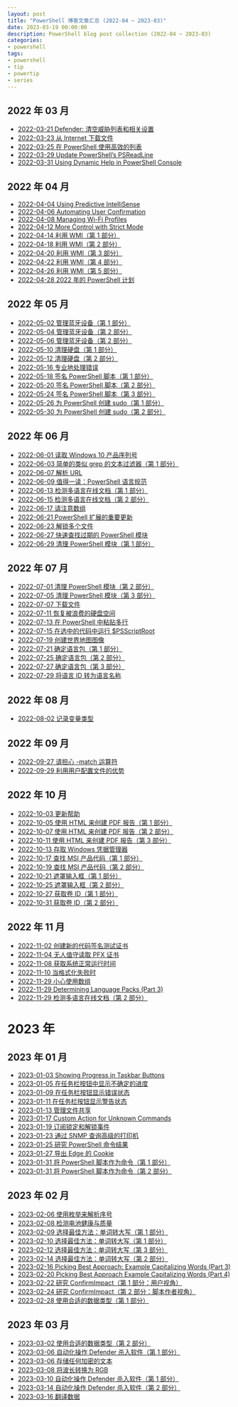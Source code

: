 ```yaml
---
layout: post
title: "PowerShell 博客文章汇总 (2022-04 ~ 2023-03)"
date: 2023-03-19 00:00:00
description: PowerShell blog post collection (2022-04 ~ 2023-03)
categories:
- powershell
tags:
- powershell
- tip
- powertip
- series
---
```

2022 年 03 月
-------------
* [2022-03-21 Defender: 清空威胁列表和相关设置](/2022/03/21/defender-purge-threat-list-and-related-settings)
* [2022-03-23 从 Internet 下载文件](/2022/03/23/downloading-files-from-internet-2)
* [2022-03-25 在 PowerShell 使用高效的列表](/2022/03/25/using-efficient-lists-in-powershell)
* [2022-03-29 Update PowerShell’s PSReadLine](/2022/03/29/update-powershell-s-psreadline)
* [2022-03-31 Using Dynamic Help in PowerShell Console](/2022/03/31/using-dynamic-help-in-powershell-console)

2022 年 04 月
-------------
* [2022-04-04 Using Predictive IntelliSense](/2022/04/04/using-predictive-intellisense)
* [2022-04-06 Automating User Confirmation](/2022/04/06/automating-user-confirmation)
* [2022-04-08 Managing Wi-Fi Profiles](/2022/04/08/managing-wi-fi-profiles)
* [2022-04-12 More Control with Strict Mode](/2022/04/12/more-control-with-strict-mode)
* [2022-04-14 利用 WMI（第 1 部分）](/2022/04/14/leveraging-wmi-part-1)
* [2022-04-18 利用 WMI（第 2 部分）](/2022/04/18/leveraging-wmi-part-2)
* [2022-04-20 利用 WMI（第 3 部分）](/2022/04/20/leveraging-wmi-part-3)
* [2022-04-22 利用 WMI（第 4 部分）](/2022/04/22/leveraging-wmi-part-4)
* [2022-04-26 利用 WMI（第 5 部分）](/2022/04/26/leveraging-wmi-part-5)
* [2022-04-28 2022 年的 PowerShell 计划](/2022/04/28/powershell-plans-for-2022)

2022 年 05 月
-------------
* [2022-05-02 管理蓝牙设备（第 1 部分）](/2022/05/02/managing-bluetooth-devices-part-1)
* [2022-05-04 管理蓝牙设备（第 2 部分）](/2022/05/04/managing-bluetooth-devices-part-2)
* [2022-05-06 管理蓝牙设备（第 2 部分）](/2022/05/06/managing-bluetooth-devices-part-3)
* [2022-05-10 清理硬盘（第 1 部分）](/2022/05/10/cleaning-hard-drive-part-1)
* [2022-05-12 清理硬盘（第 2 部分）](/2022/05/12/cleaning-hard-drive-part-2)
* [2022-05-16 专业地处理错误](/2022/05/16/professional-error-handling)
* [2022-05-18 签名 PowerShell 脚本（第 1 部分）](/2022/05/18/code-signing-powershell-scripts-part-1)
* [2022-05-20 签名 PowerShell 脚本（第 2 部分）](/2022/05/20/code-signing-powershell-scripts-part-2)
* [2022-05-24 签名 PowerShell 脚本（第 3 部分）](/2022/05/24/code-signing-powershell-scripts-part-3)
* [2022-05-26 为 PowerShell 创建 sudo（第 1 部分）](/2022/05/26/creating-sudo-for-powershell-part-1)
* [2022-05-30 为 PowerShell 创建 sudo（第 2 部分）](/2022/05/30/creating-sudo-for-powershell-part-2)

2022 年 06 月
-------------
* [2022-06-01 读取 Windows 10 产品序列号](/2022/06/01/reading-windows-10-product-key)
* [2022-06-03 简单的类似 grep 的文本过滤器（第 1 部分）](/2022/06/03/simple-text-based-filtering-a-la-grep-part-1)
* [2022-06-07 解析 URL](/2022/06/07/resolving-urls-3)
* [2022-06-09 值得一读：PowerShell 语言规范](/2022/06/09/worth-a-read-powershell-language-definition)
* [2022-06-13 检测多语言在线文档（第 1 部分）](/2022/06/13/identifying-multi-language-online-documents-part-1)
* [2022-06-15 检测多语言在线文档（第 2 部分）](/2022/06/15/identifying-multi-language-online-documents-part-2)
* [2022-06-17 请注意数组](/2022/06/17/careful-with-arrays)
* [2022-06-21 PowerShell 扩展的重要更新](/2022/06/21/major-update-for-powershell-extensions)
* [2022-06-23 解锁多个文件](/2022/06/23/unblocking-multiple-files)
* [2022-06-27 快速查找过期的 PowerShell 模块](/2022/06/27/quickly-finding-outdated-powershell-modules)
* [2022-06-29 清理 PowerShell 模块（第 1 部分）](/2022/06/29/cleaning-up-powershell-modules-part-1)

2022 年 07 月
-------------
* [2022-07-01 清理 PowerShell 模块（第 2 部分）](/2022/07/01/cleaning-up-powershell-modules-part-2)
* [2022-07-05 清理 PowerShell 模块（第 3 部分）](/2022/07/05/cleaning-up-powershell-modules-part-3)
* [2022-07-07 下载文件](/2022/07/07/downloading-files-2)
* [2022-07-11 恢复被浪费的硬盘空间](/2022/07/11/recovering-wasted-hard-drive-space)
* [2022-07-13 在 PowerShell 中粘贴多行](/2022/07/13/pasting-multiple-lines-in-powershell)
* [2022-07-15 在选中的代码中运行 $PSScriptRoot](/2022/07/15/running-psscriptroot-in-selected-code)
* [2022-07-19 创建世界地图图像](/2022/07/19/creating-world-map-graphs)
* [2022-07-21 确定语言包（第 1 部分）](/2022/07/21/determining-language-packs-part-1)
* [2022-07-25 确定语言包（第 2 部分）](/2022/07/25/determining-language-packs-part-2)
* [2022-07-27 确定语言包（第 3 部分）](/2022/07/27/determining-language-packs-part-3)
* [2022-07-29 将语言 ID 转为语言名称](/2022/07/29/converting-language-ids-in-language-names)

2022 年 08 月
-------------
* [2022-08-02 记录变量类型](/2022/08/02/logging-variable-types)

2022 年 09 月
-------------
* [2022-09-27 请担心 -match 运算符](/2022/09/27/beware-of--match)
* [2022-09-29 利用用户配置文件的优势](/2022/09/29/take-advantage-of-your-profile)

2022 年 10 月
-------------
* [2022-10-03 更新帮助](/2022/10/03/update-help)
* [2022-10-05 使用 HTML 来创建 PDF 报告（第 1 部分）](/2022/10/05/using-html-to-create-pdf-reports-part-1)
* [2022-10-07 使用 HTML 来创建 PDF 报告（第 2 部分）](/2022/10/07/using-html-to-create-pdf-reports-part-2)
* [2022-10-11 使用 HTML 来创建 PDF 报告（第 3 部分）](/2022/10/11/using-html-to-create-pdf-reports-part-3)
* [2022-10-13 存取 Windows 凭据管理器](/2022/10/13/accessing-windows-credential-manager)
* [2022-10-17 查找 MSI 产品代码（第 1 部分）](/2022/10/17/finding-msi-product-codes-part-1)
* [2022-10-19 查找 MSI 产品代码（第 2 部分）](/2022/10/19/finding-msi-product-codes-part-2)
* [2022-10-21 遮罩输入框（第 1 部分）](/2022/10/21/asking-for-masked-input-part-1)
* [2022-10-25 遮罩输入框（第 2 部分）](/2022/10/25/asking-for-masked-input-part-2)
* [2022-10-27 获取卷 ID（第 1 部分）](/2022/10/27/get-volume-ids-part-1)
* [2022-10-31 获取卷 ID（第 2 部分）](/2022/10/31/get-volume-ids-part-2)

2022 年 11 月
-------------
* [2022-11-02 创建新的代码签名测试证书](/2022/11/02/creating-new-code-signing-test-certificates)
* [2022-11-04 无人值守读取 PFX 证书](/2022/11/04/loading-pfx-certificate-unattendedly)
* [2022-11-08 获取系统正常运行时间](/2022/11/08/discover-system-uptime)
* [2022-11-10 当格式化失败时](/2022/11/10/when-formatting-fails)
* [2022-11-29 小心使用数组](/2022/11/29/careful-with-arrays)
* [2022-11-29 Determining Language Packs (Part 3)](/2022/11/29/determining-language-packs-part-3)
* [2022-11-29 检测多语言在线文档（第 2 部分）](/2022/11/29/identifying-multi-language-online-documents-part-2)

2023 年
=======

2023 年 01 月
-------------
* [2023-01-03 Showing Progress in Taskbar Buttons](/2023/01/03/showing-progress-in-taskbar-buttons)
* [2023-01-05 在任务栏按钮中显示不确定的进度](/2023/01/05/showing-indeterminate-progress-in-taskbar-buttons)
* [2023-01-09 在任务栏按钮显示错误状态](/2023/01/09/showing-error-state-in-taskbar-button)
* [2023-01-11 在任务栏按钮显示警告状态](/2023/01/11/showing-warning-state-in-taskbar-button)
* [2023-01-13 管理文件共享](/2023/01/13/managing-file-shares)
* [2023-01-17 Custom Action for Unknown Commands](/2023/01/17/custom-action-for-unknown-commands)
* [2023-01-19 订阅锁定和解锁事件](/2023/01/19/subscribing-to-session-lock-unlock-events)
* [2023-01-23 通过 SNMP 查询高级的打印机](/2023/01/23/querying-advanced-printer-info-via-snmp)
* [2023-01-25 研究 PowerShell 命令结果](/2023/01/25/investigating-powershell-command-results)
* [2023-01-27 导出 Edge 的 Cookie](/2023/01/27/dumping-edge-cookies)
* [2023-01-31 将 PowerShell 脚本作为命令（第 1 部分）](/2023/01/31/using-powershell-scripts-as-commands-part-1)
* [2023-01-31 将 PowerShell 脚本作为命令（第 2 部分）](/2023/01/31/using-powershell-scripts-as-commands-part-2)

2023 年 02 月
-------------
* [2023-02-06 使用枚举来解析序号](/2023/02/06/using-enums-to-decipher-code-ids)
* [2023-02-08 检测电池健康与质量](/2023/02/08/checking-battery-wear-and-quality)
* [2023-02-09 选择最佳方法：单词转大写（第 1 部分）](/2023/02/09/picking-best-approach-example-capitalizing-words-part-1)
* [2023-02-10 选择最佳方法：单词转大写（第 1 部分）](/2023/02/10/picking-best-approach-example-capitalizing-words-part-1)
* [2023-02-12 选择最佳方法：单词转大写（第 3 部分）](/2023/02/12/picking-best-approach-example-capitalizing-words-part-3)
* [2023-02-14 选择最佳方法：单词转大写（第 2 部分）](/2023/02/14/picking-best-approach-example-capitalizing-words-part-2)
* [2023-02-16 Picking Best Approach: Example Capitalizing Words (Part 3)](/2023/02/16/picking-best-approach-example-capitalizing-words-part-3)
* [2023-02-20 Picking Best Approach Example Capitalizing Words (Part 4)](/2023/02/20/picking-best-approach-example-capitalizing-words-part-4)
* [2023-02-22 研究 ConfirmImpact（第 1 部分：用户视角）](/2023/02/22/investigating-confirmimpact-part-1-user-perspective)
* [2023-02-24 研究 ConfirmImpact（第 2 部分：脚本作者视角）](/2023/02/24/investigating-confirmimpact-part-2-script-author-perspective)
* [2023-02-28 使用合适的数据类型（第 1 部分）](/2023/02/28/using-appropriate-datatypes-part-1)

2023 年 03 月
-------------
* [2023-03-02 使用合适的数据类型（第 2 部分）](/2023/03/02/using-appropriate-datatypes-part-2)
* [2023-03-06 自动化操作 Defender 杀入软件（第 1 部分）](/2023/03/06/automating-defender-antivirus-part-1)
* [2023-03-06 存储任何加密的文本](/2023/03/06/storing-any-text-encrypted)
* [2023-03-08 将波长转换为 RGB](/2023/03/08/converting-wavelength-to-rgb)
* [2023-03-10 自动化操作 Defender 杀入软件（第 1 部分）](/2023/03/10/automating-defender-antivirus-part-1)
* [2023-03-14 自动化操作 Defender 杀入软件（第 2 部分）](/2023/03/14/automating-defender-antivirus-part-2)
* [2023-03-16 翻译数据](/2023/03/16/translating-data)
